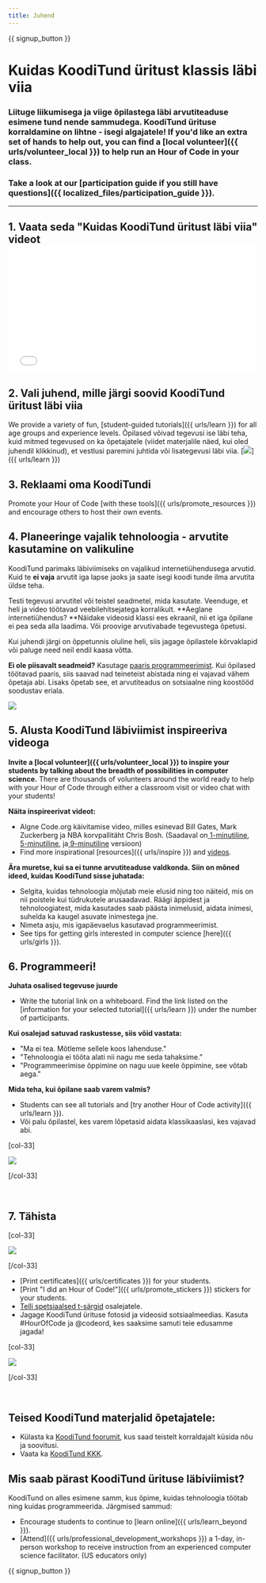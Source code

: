 ```yaml
---
title: Juhend
---
```


{{ signup_button }}

# Kuidas KoodiTund üritust klassis läbi viia

### Liituge liikumisega ja viige õpilastega läbi arvutiteaduse esimene tund nende sammudega. KoodiTund ürituse korraldamine on lihtne - isegi algajatele! If you'd like an extra set of hands to help out, you can find a [local volunteer]({{ urls/volunteer_local }}) to help run an Hour of Code in your class.

### Take a look at our [participation guide if you still have questions]({{ localized_files/participation_guide }}).

* * *

## 1. Vaata seda "Kuidas KoodiTund üritust läbi viia" videot <iframe width="500" height="255" src="//www.youtube.com/embed/SrnvvWDm73k" frameborder="0" allowfullscreen mark="crwd-mark"></iframe> 

## 2. Vali juhend, mille järgi soovid KoodiTund üritust läbi viia

We provide a variety of fun, [student-guided tutorials]({{ urls/learn }}) for all age groups and experience levels. Õpilased võivad tegevusi ise läbi teha, kuid mitmed tegevused on ka õpetajatele (viidet materjalile näed, kui oled juhendil klikkinud), et vestlusi paremini juhtida või lisategevusi läbi viia. [![](/images/fit-700/tutorials.png)]({{ urls/learn }})

## 3. Reklaami oma KoodiTundi

Promote your Hour of Code [with these tools]({{ urls/promote_resources }}) and encourage others to host their own events.

## 4. Planeeringe vajalik tehnoloogia - arvutite kasutamine on valikuline

KoodiTund parimaks läbiviimiseks on vajalikud internetiühendusega arvutid. Kuid te **ei vaja** arvutit iga lapse jaoks ja saate isegi koodi tunde ilma arvutita üldse teha.

Testi tegevusi arvutitel või teistel seadmetel, mida kasutate. Veenduge, et heli ja video töötavad veebilehitsejatega korralikult. **Aeglane internetiühendus? **Näidake videosid klassi ees ekraanil, nii et iga õpilane ei pea seda alla laadima. Või proovige arvutivabade tegevustega õpetusi.

Kui juhendi järgi on õppetunnis oluline heli, siis jagage õpilastele kõrvaklapid või paluge need neil endil kaasa võtta.

**Ei ole piisavalt seadmeid?** Kasutage [paaris programmeerimist](https://www.youtube.com/watch?v=vgkahOzFH2Q). Kui õpilased töötavad paaris, siis saavad nad teineteist abistada ning ei vajavad vähem õpetaja abi. Lisaks õpetab see, et arvutiteadus on sotsiaalne ning koostööd soodustav eriala.

<img src="/images/fit-350/group_ipad.jpg" />

## 5. Alusta KoodiTund läbiviimist inspireeriva videoga

**Invite a [local volunteer]({{ urls/volunteer_local }}) to inspire your students by talking about the breadth of possibilities in computer science.** There are thousands of volunteers around the world ready to help with your Hour of Code through either a classroom visit or video chat with your students!

**Näita inspireerivat videot:**

- Algne Code.org käivitamise video, milles esinevad Bill Gates, Mark Zuckerberg ja NBA korvpallitäht Chris Bosh. (Saadaval on[ 1-minutiline](https://www.youtube.com/watch?v=qYZF6oIZtfc), [5-minutiline](https://www.youtube.com/watch?v=nKIu9yen5nc), ja[ 9-minutiline](https://www.youtube.com/watch?v=dU1xS07N-FA) versioon)
- Find more inspirational [resources]({{ urls/inspire }}) and [videos](https://www.youtube.com/playlist?list=PLzdnOPI1iJNfpD8i4Sx7U0y2MccnrNZuP).

**Ära muretse, kui sa ei tunne arvutiteaduse valdkonda. Siin on mõned ideed, kuidas KoodiTund sisse juhatada:**

- Selgita, kuidas tehnoloogia mõjutab meie elusid ning too näiteid, mis on nii poistele kui tüdrukutele arusaadavad. Räägi äppidest ja tehnoloogiatest, mida kasutades saab päästa inimelusid, aidata inimesi, suhelda ka kaugel asuvate inimestega jne.
- Nimeta asju, mis igapäevaelus kasutavad programmeerimist.
- See tips for getting girls interested in computer science [here]({{ urls/girls }}).

## 6. Programmeeri!

**Juhata osalised tegevuse juurde**

- Write the tutorial link on a whiteboard. Find the link listed on the [information for your selected tutorial]({{ urls/learn }}) under the number of participants.

**Kui osalejad satuvad raskustesse, siis võid vastata:**

- "Ma ei tea. Mõtleme sellele koos lahenduse."
- "Tehnoloogia ei tööta alati nii nagu me seda tahaksime."
- "Programmeerimise õppimine on nagu uue keele õppimine, see võtab aega."

**Mida teha, kui õpilane saab varem valmis?**

- Students can see all tutorials and [try another Hour of Code activity]({{ urls/learn }}).
- Või palu õpilastel, kes varem lõpetasid aidata klassikaaslasi, kes vajavad abi.

[col-33]

![](/images/fit-250/highschoolgirls.jpeg)

[/col-33]

<p style="clear:both">&nbsp;</p>

## 7. Tähista

[col-33]

![](/images/fit-300/boy-certificate.jpg)

[/col-33]

- [Print certificates]({{ urls/certificates }}) for your students.
- [Print "I did an Hour of Code!"]({{ urls/promote_stickers }}) stickers for your students.
- [Telli spetsiaalsed t-särgid](http://blog.code.org/post/132608499493/hour-of-code-shirts-and-more) osalejatele.
- Jagage KoodiTund ürituse fotosid ja videosid sotsiaalmeedias. Kasuta #HourOfCode ja @codeord, kes saaksime samuti teie edusamme jagada!

[col-33]

![](/images/fit-260/highlight-certificates.jpg)

[/col-33]

<p style="clear:both">&nbsp;</p>

## Teised KoodiTund materjalid õpetajatele:

- Külasta ka [KoodiTund foorumit](http://forum.code.org/c/plc/hour-of-code), kus saad teistelt korraldajalt küsida nõu ja soovitusi.
- Vaata ka [KoodiTund KKK](https://support.code.org/hc/en-us/categories/200147083-Hour-of-Code).

## Mis saab pärast KoodiTund ürituse läbiviimist?

KoodiTund on alles esimene samm, kus õpime, kuidas tehnoloogia töötab ning kuidas programmeerida. Järgmised sammud:

- Encourage students to continue to [learn online]({{ urls/learn_beyond }}).
- [Attend]({{ urls/professional_development_workshops }}) a 1-day, in-person workshop to receive instruction from an experienced computer science facilitator. (US educators only)

{{ signup_button }}